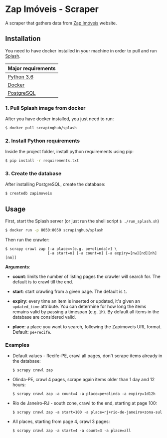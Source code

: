 # Zap Imóveis - Scraper
A scraper that gathers data from [Zap Imóveis](http://zapimoveis.com.br) website.

## Installation
You need to have docker installed in your machine in order to pull and run [Splash](http://splash.readthedocs.io/).  

|Major requirements|
|-|
|[Python 3.6](https://www.python.org/)|
|[Docker](https://www.docker.com/) |
|[PostgreSQL](https://www.postgresql.org/) |

### 1. Pull Splash image from docker
After you have docker installed, you just need to run:

```sh
$ docker pull scrapinghub/splash
```

### 2. Install Python requirements
Inside the project folder, install python requirements using pip:
```sh
$ pip install -r requirements.txt
```

### 3. Create the database
After installing PostgreSQL, create the database:
```sh
$ createdb zapimoveis
```

## Usage

First, start the Splash server (or just run the shell script ``$ ./run_splash.sh``)

```sh
$ docker run -p 8050:8050 scrapinghub/splash
```

Then run the crawler:
```
$ scrapy crawl zap [-a place=<(e.g. pe+olinda)>] \
                   [-a start=n] [-a count=n] [-a expiry=[nw][nd][nh][nm]]
```

**Arguments**:

* **count**: limits the number of listing pages the crawler will search for. The default is to crawl till the end.

* **start**: start crawling from a given page. The default is `1`.

* **expiry**: every time an item is inserted or updated, it's given an `updated_time` attribute. You can determine for how long the items remains valid by passing a timespan (e.g. `1h`). By default all items in the database are considered valid.

* **place**: a place you want to search, following the Zapimoveis URL format. Default: `pe+recife`.

### Examples

* Default values - Recife-PE, crawl all pages, don't scrape items already in the database:  
  ```
  $ scrapy crawl zap
  ```

* Olinda-PE, crawl 4 pages, scrape again items older than 1 day and 12 hours:  
  ```
  $ scrapy crawl zap -a count=4 -a place=pe+olinda -a expiry=1d12h
  ```

* Rio de Janeiro-RJ - south zone, crawl to the end, starting at page 100:
  ```
  $ scrapy crawl zap -a start=100 -a place=rj+rio-de-janeiro+zona-sul
  ```

* All places, starting from page 4, crawl 3 pages:
  ```
  $ scrapy crawl zap -a start=4 -a count=3 -a place=all
  ```
